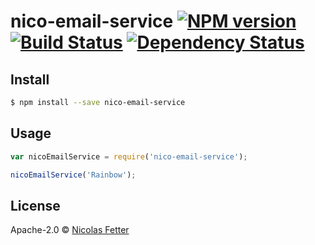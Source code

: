 # nico-email-service [![NPM version][npm-image]][npm-url] [![Build Status][travis-image]][travis-url] [![Dependency Status][daviddm-image]][daviddm-url]
> 


## Install

```sh
$ npm install --save nico-email-service
```


## Usage

```js
var nicoEmailService = require('nico-email-service');

nicoEmailService('Rainbow');
```

## License

Apache-2.0 © [Nicolas Fetter](nicofetter.com)


[npm-image]: https://badge.fury.io/js/nico-email-service.svg
[npm-url]: https://npmjs.org/package/nico-email-service
[travis-image]: https://travis-ci.org/nicomfe/nico-email-service.svg?branch=master
[travis-url]: https://travis-ci.org/nicomfe/nico-email-service
[daviddm-image]: https://david-dm.org/nicomfe/nico-email-service.svg?theme=shields.io
[daviddm-url]: https://david-dm.org/nicomfe/nico-email-service
